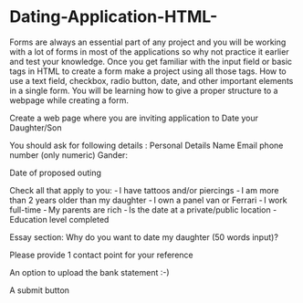 # Dating-Application-HTML-
Forms are always an essential part of any project and you will be working with a lot of forms in most of the applications so why not practice it earlier and test your knowledge. Once you get familiar with the input field or basic tags in HTML to create a form make a project using all those tags. How to use a text field, checkbox, radio button, date, and other important elements in a single form. You will be learning how to give a proper structure to a webpage while creating a form.

Create a web page where you are inviting application to Date your Daughter/Son 

You should ask for following details :
Personal Details 
  Name 
  Email 
  phone number (only numeric) 
  Gander:
  
Date of proposed outing 

Check all that apply to you: 
  - I have tattoos and/or piercings
  - I am more than 2 years older than my daughter 
  - I own a panel van or Ferrari 
  - I work full-time 
  - My parents are rich 
  - Is the date at a private/public location 
  - 
Education level completed 

Essay section: 
  Why do you want to date my daughter (50 words input)? 

Please provide 1 contact point for your reference  

An option to upload the bank statement :-)  

A submit button 
